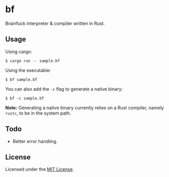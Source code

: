 # bf

Brainfuck interpreter & compiler written in Rust.

## Usage

Using cargo:
```
$ cargo run -- sample.bf
```

Using the executable:
```
$ bf sample.bf
```

You can also add the `-c` flag to generate a native binary:
```
$ bf -c sample.bf
```

**Note:** Generating a native binary currently relies on a Rust compiler, namely `rustc`, to be in
the system path.

## Todo

* Better error handling.

## License

Licensed under the [MIT License](LICENSE.md).
